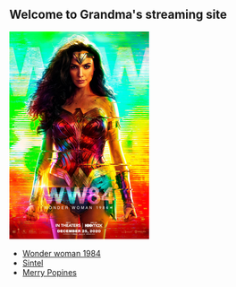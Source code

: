 ## Welcome to Grandma's streaming site
[![Wonder woman 1984](https://raw.githubusercontent.com/mat-mo/shooroo/gh-pages/assets/Wonder_Woman_1984.png)](https://mat-mo.github.io/shooroo/video/wonder_woman_1984.html)
- [Wonder woman 1984](https://mat-mo.github.io/shooroo/video/wonder_woman_1984.html)
- [Sintel](https://mat-mo.github.io/shooroo/video/sintel.html)
- [Merry Popines](https://mat-mo.github.io/shooroo/video/merry_popines.html)


